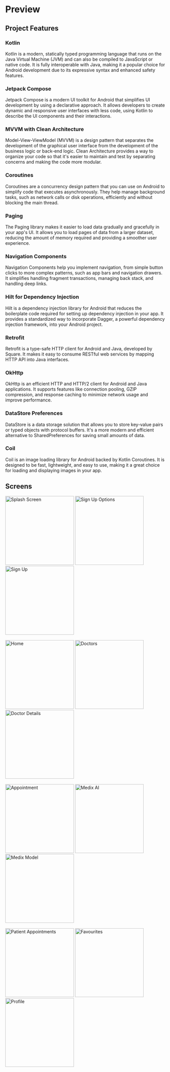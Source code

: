 # Preview 

## Project Features
### Kotlin
Kotlin is a modern, statically typed programming language that runs on the Java Virtual Machine (JVM) and can also be compiled to JavaScript or native code. It is fully interoperable with Java, making it a popular choice for Android development due to its expressive syntax and enhanced safety features.

### Jetpack Compose
Jetpack Compose is a modern UI toolkit for Android that simplifies UI development by using a declarative approach. It allows developers to create dynamic and responsive user interfaces with less code, using Kotlin to describe the UI components and their interactions.

### MVVM with Clean Architecture
Model-View-ViewModel (MVVM) is a design pattern that separates the development of the graphical user interface from the development of the business logic or back-end logic. Clean Architecture provides a way to organize your code so that it's easier to maintain and test by separating concerns and making the code more modular.

### Coroutines
Coroutines are a concurrency design pattern that you can use on Android to simplify code that executes asynchronously. They help manage background tasks, such as network calls or disk operations, efficiently and without blocking the main thread.

### Paging
The Paging library makes it easier to load data gradually and gracefully in your app's UI. It allows you to load pages of data from a larger dataset, reducing the amount of memory required and providing a smoother user experience.

### Navigation Components
Navigation Components help you implement navigation, from simple button clicks to more complex patterns, such as app bars and navigation drawers. It simplifies handling fragment transactions, managing back stack, and handling deep links.

### Hilt for Dependency Injection
Hilt is a dependency injection library for Android that reduces the boilerplate code required for setting up dependency injection in your app. It provides a standardized way to incorporate Dagger, a powerful dependency injection framework, into your Android project.

### Retrofit
Retrofit is a type-safe HTTP client for Android and Java, developed by Square. It makes it easy to consume RESTful web services by mapping HTTP API into Java interfaces.

### OkHttp
OkHttp is an efficient HTTP and HTTP/2 client for Android and Java applications. It supports features like connection pooling, GZIP compression, and response caching to minimize network usage and improve performance.

### DataStore Preferences
DataStore is a data storage solution that allows you to store key-value pairs or typed objects with protocol buffers. It's a more modern and efficient alternative to SharedPreferences for saving small amounts of data.

### Coil
Coil is an image loading library for Android backed by Kotlin Coroutines. It is designed to be fast, lightweight, and easy to use, making it a great choice for loading and displaying images in your app.

## Screens
<div>
    <img width="216" alt="Splash Screen" src="https://github.com/TarifXO/MedixApp/blob/master/assets/Splash%20Screen.png">
    <img width="216" alt="Sign Up Options" src="https://github.com/TarifXO/MedixApp/blob/master/assets/Sign%20Up%20Options.png">
    <img width="216" alt="Sign Up" src="https://github.com/TarifXO/MedixApp/blob/master/assets/Sign%20Up.png">
</div>
<br>
<div>
    <img width="216" alt="Home" src="https://github.com/TarifXO/MedixApp/blob/master/assets/Home.png">
    <img width="216" alt="Doctors" src="https://github.com/TarifXO/MedixApp/blob/master/assets/Doctors.png">
    <img width="216" alt="Doctor Details" src="https://github.com/TarifXO/MedixApp/blob/master/assets/Doctor%20Details.png">
</div>
<br>
<div>
    <img width="216" alt="Appointment" src="https://github.com/TarifXO/MedixApp/blob/master/assets/Appointment.png">
    <img width="216" alt="Medix AI" src="https://github.com/TarifXO/MedixApp/blob/master/assets/Medix%20AI.png">
    <img width="216" alt="Medix Model" src="https://github.com/TarifXO/MedixApp/blob/master/assets/Medix%20Model.png">
</div>
<br>
<div>
    <img width="216" alt="Patient Appointments" src="https://github.com/TarifXO/MedixApp/blob/master/assets/Patient%20Appointments.png">
    <img width="216" alt="Favourites" src="https://github.com/TarifXO/MedixApp/blob/master/assets/favourites.png">
    <img width="216" alt="Profile" src="https://github.com/TarifXO/MedixApp/blob/master/assets/Profile.png">
</div>
